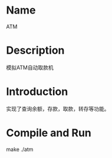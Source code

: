 # Name
ATM

# Description
模拟ATM自动取款机

# Introduction
实现了查询余额，存款，取款，转存等功能。

# Compile and Run
make
./atm
